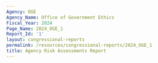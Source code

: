 ```yaml
---
Agency: OGE
Agency_Name: Office of Government Ethics
Fiscal_Year: 2024
Page_Name: 2024_OGE_1
Report_Id: '1'
layout: congressional-reports
permalink: /resources/congressional-reports/2024_OGE_1
title: Agency Risk Assessments Report
---
```

